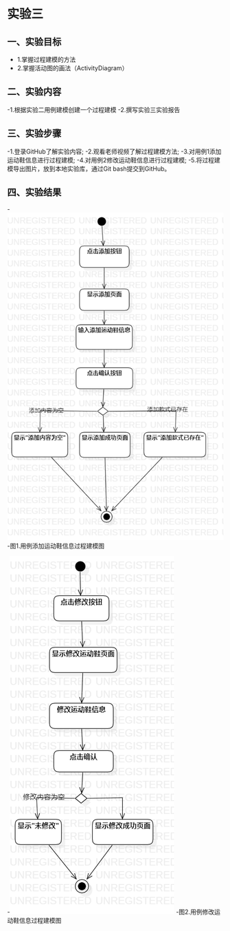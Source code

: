 # 实验三

## 一、实验目标

- 1.掌握过程建模的方法
- 2.掌握活动图的画法（ActivityDiagram）

## 二、实验内容
	
-1.根据实验二用例建模创建一个过程建模
-2.撰写实验三实验报告

## 三、实验步骤

-1.登录GitHub了解实验内容;
-2.观看老师视频了解过程建模方法;
-3.对用例1添加运动鞋信息进行过程建模;
-4.对用例2修改运动鞋信息进行过程建模;
-5.将过程建模导出图片，放到本地实验库，通过Git bash提交到GitHub。

## 四、实验结果

-![activity1](./lab_3-ActivityDiagram1.png)
-图1.用例添加运动鞋信息过程建模图

-![activity2](./lab_3-ActivityDiagram2.png)
-图2.用例修改运动鞋信息过程建模图
